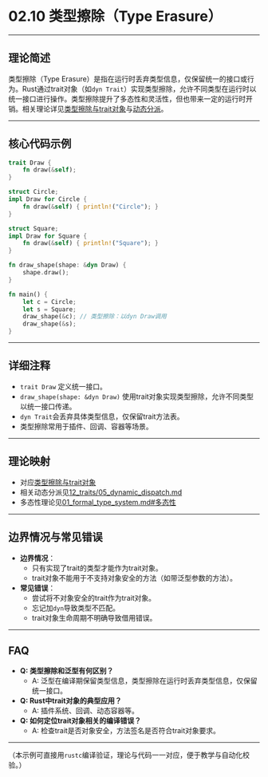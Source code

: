 # 02.10 类型擦除（Type Erasure）

---

## 理论简述

类型擦除（Type Erasure）是指在运行时丢弃类型信息，仅保留统一的接口或行为。Rust通过trait对象（如`dyn Trait`）实现类型擦除，允许不同类型在运行时以统一接口进行操作。类型擦除提升了多态性和灵活性，但也带来一定的运行时开销。相关理论详见[类型擦除与trait对象](../../02_type_system/09_type_erasure.md)与[动态分派](../../12_traits/05_dynamic_dispatch.md)。

---

## 核心代码示例

```rust
trait Draw {
    fn draw(&self);
}

struct Circle;
impl Draw for Circle {
    fn draw(&self) { println!("Circle"); }
}

struct Square;
impl Draw for Square {
    fn draw(&self) { println!("Square"); }
}

fn draw_shape(shape: &dyn Draw) {
    shape.draw();
}

fn main() {
    let c = Circle;
    let s = Square;
    draw_shape(&c); // 类型擦除：以dyn Draw调用
    draw_shape(&s);
}
```

---

## 详细注释

- `trait Draw` 定义统一接口。
- `draw_shape(shape: &dyn Draw)` 使用trait对象实现类型擦除，允许不同类型以统一接口传递。
- `dyn Trait`会丢弃具体类型信息，仅保留trait方法表。
- 类型擦除常用于插件、回调、容器等场景。

---

## 理论映射

- 对应[类型擦除与trait对象](../../02_type_system/09_type_erasure.md)
- 相关动态分派见[12_traits/05_dynamic_dispatch.md](../../12_traits/05_dynamic_dispatch.md)
- 多态性理论见[01_formal_type_system.md#多态性](../../02_type_system/01_formal_type_system.md#多态性)

---

## 边界情况与常见错误

- **边界情况**：
  - 只有实现了trait的类型才能作为trait对象。
  - trait对象不能用于不支持对象安全的方法（如带泛型参数的方法）。
- **常见错误**：
  - 尝试将不对象安全的trait作为trait对象。
  - 忘记加`dyn`导致类型不匹配。
  - trait对象生命周期不明确导致借用错误。

---

## FAQ

- **Q: 类型擦除和泛型有何区别？**
  - A: 泛型在编译期保留类型信息，类型擦除在运行时丢弃类型信息，仅保留统一接口。
- **Q: Rust中trait对象的典型应用？**
  - A: 插件系统、回调、动态容器等。
- **Q: 如何定位trait对象相关的编译错误？**
  - A: 检查trait是否对象安全，方法签名是否符合trait对象要求。

---

（本示例可直接用`rustc`编译验证，理论与代码一一对应，便于教学与自动化校验。）
